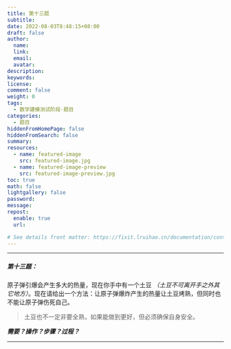 ```yaml
---
title: 第十三题
subtitle:
date: 2022-08-03T8:48:15+08:00
draft: false
author:
  name:
  link:
  email:
  avatar:
description:
keywords:
license:
comment: false
weight: 0
tags:
  - 数学建模测试阶段-题目
categories:
  - 题目
hiddenFromHomePage: false
hiddenFromSearch: false
summary:
resources:
  - name: featured-image
    src: featured-image.jpg
  - name: featured-image-preview
    src: featured-image-preview.jpg
toc: true
math: false
lightgallery: false
password:
message:
repost:
  enable: true
  url:

# See details front matter: https://fixit.lruihao.cn/documentation/content-management/introduction/#front-matter
---
```

***
##### 第十三题：
原子弹引爆会产生多大的热量，现在你手中有一个土豆 *（土豆不可离开手之外其它地方）*。现在请给出一个方法：让原子弹爆炸产生的热量让土豆烤熟，但同时也不能让原子弹伤死自己。   
>土豆也不一定非要全熟，如果能做到更好，但必须确保自身安全。


***需要？操作？步骤？过程？***
***
<!--more-->
